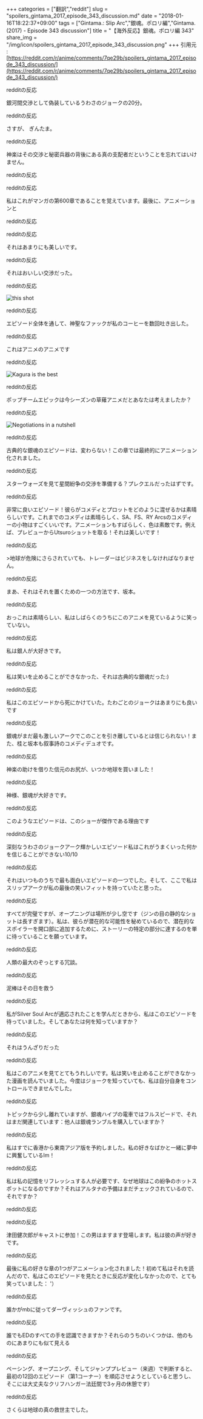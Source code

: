 +++
categories = ["翻訳","reddit"]
slug = "spoilers_gintama_2017_episode_343_discussion.md"
date = "2018-01-16T18:22:37+09:00"
tags = ["Gintama.: Slip Arc","銀魂。ポロリ編","Gintama. (2017) - Episode 343 discussion"]
title = "【海外反応】銀魂。ポロリ編 343"
share_img = "/img/icon/spoilers_gintama_2017_episode_343_discussion.png"
+++
引用元 : [https://reddit.com/r/anime/comments/7qe29b/spoilers_gintama_2017_episode_343_discussion/](https://reddit.com/r/anime/comments/7qe29b/spoilers_gintama_2017_episode_343_discussion/)


<p><span class="reddit-comment">redditの反応</span></p>

銀河間交渉として偽装しているうわさのジョークの20分。

<p><span class="reddit-comment">redditの反応</span></p>

さすが、 ぎんたま。

<p><span class="reddit-comment">redditの反応</span></p>

神楽はその交渉と秘密兵器の背後にある真の支配者だということを忘れてはいけません。

<p><span class="reddit-comment">redditの反応</span></p>


<p><span class="reddit-comment">redditの反応</span></p>

私はこれがマンガの第600章であることを覚えています。最後に、アニメーションと

<p><span class="reddit-comment">redditの反応</span></p>


<p><span class="reddit-comment">redditの反応</span></p>

それはあまりにも美しいです。



<p><span class="reddit-comment">redditの反応</span></p>

それはおいしい交渉だった。

<p><span class="reddit-comment">redditの反応</span></p>


![this shot](http://i.imgur.com/ptgmIUJ.jpg)

<p><span class="reddit-comment">redditの反応</span></p>

エピソード全体を通して、神聖なファックが私のコーヒーを数回吐き出した。

<p><span class="reddit-comment">redditの反応</span></p>

これはアニメのアニメです

<p><span class="reddit-comment">redditの反応</span></p>


![Kagura is the best](https://i.imgur.com/lXm8VWf.png)

<p><span class="reddit-comment">redditの反応</span></p>

ポップチームエピックは今シーズンの草薙アニメだとあなたは考えましたか？

<p><span class="reddit-comment">redditの反応</span></p>






![Negotiations in a nutshell](https://i.imgur.com/ukdgaaW.jpg)

<p><span class="reddit-comment">redditの反応</span></p>

古典的な銀魂のエピソードは、変わらない！この章では最終的にアニメーション化されました。

<p><span class="reddit-comment">redditの反応</span></p>

スターウォーズを見て星間紛争の交渉を準備する？プレクエルだったはずです。





<p><span class="reddit-comment">redditの反応</span></p>

非常に良いエピソード！彼らがコメディとプロットをどのように混ぜるかは素晴らしいです。これまでのコメディは素晴らしく、SA、FS、RY Arcsのコメディーの小物はすごくいいです。アニメーションもすばらしく、色は素敵です。例えば、プレビューからUtsuroショットを取る！それは美しいです！

<p><span class="reddit-comment">redditの反応</span></p>

&gt;地球が危険にさらされていても、トレーダーはビジネスをしなければなりません。

<p><span class="reddit-comment">redditの反応</span></p>

まあ、それはそれを置くための一つの方法です、坂本。

<p><span class="reddit-comment">redditの反応</span></p>

おっこれは素晴らしい、私はしばらくのうちにこのアニメを見ているように笑っていない。

<p><span class="reddit-comment">redditの反応</span></p>

私は銀人が大好きです。

<p><span class="reddit-comment">redditの反応</span></p>

私は笑いを止めることができなかった、それは古典的な銀魂だった:)

<p><span class="reddit-comment">redditの反応</span></p>

私はこのエピソードから死にかけていた。たわごとのジョークはあまりにも良いです

<p><span class="reddit-comment">redditの反応</span></p>

銀魂がまだ最も激しいアークでこのことを引き離しているとは信じられない！また、桂と坂本も叙事詩のコメディデュオです。

<p><span class="reddit-comment">redditの反応</span></p>

神楽の助けを借りた信元のお尻が、いつか地球を買いました！

<p><span class="reddit-comment">redditの反応</span></p>

神様、銀魂が大好きです。

<p><span class="reddit-comment">redditの反応</span></p>

このようなエピソードは、このショーが傑作である理由です

<p><span class="reddit-comment">redditの反応</span></p>

深刻なうわさのジョークアーク輝かしいエピソード私はこれがうまくいった何かを信じることができない10/10

<p><span class="reddit-comment">redditの反応</span></p>

それはいつものうちで最も面白いエピソードの一つでした。そして、ここで私はスリップアークが私の最後の笑いフィットを持っていたと思った。

<p><span class="reddit-comment">redditの反応</span></p>

すべてが完璧ですが、オープニングは場所が少し空です（ジンの目の静的なショットは長すぎます）。私は、彼らが潜在的な可能性を秘めているので、潜在的なスポイラーを開口部に追加するために、ストーリーの特定の部分に達するのを単に待っていることを願っています。

<p><span class="reddit-comment">redditの反応</span></p>

人類の最大のぞっとする冗談。

<p><span class="reddit-comment">redditの反応</span></p>

泥棒はその日を救う

<p><span class="reddit-comment">redditの反応</span></p>

私がSilver Soul Arcが適応されたことを学んだときから、私はこのエピソードを待っていました。そしてあなたは何を知っていますか？

<p><span class="reddit-comment">redditの反応</span></p>

それはうんざりだった

<p><span class="reddit-comment">redditの反応</span></p>

私はこのアニメを見てとてもうれしいです。私は笑いを止めることができなかった漫画を読んでいました。今度はジョークを知っていても、私は自分自身をコントロールできませんでした。

<p><span class="reddit-comment">redditの反応</span></p>

トピックから少し離れていますが、銀魂ハイプの電車ではフルスピードで、それはまだ関連しています：他人は銀魂ランブルを購入していますか？

<p><span class="reddit-comment">redditの反応</span></p>

私はすでに香港から東南アジア版を予約しました。私の好きなばかと一緒に夢中に興奮しているIm！

<p><span class="reddit-comment">redditの反応</span></p>

私は私の記憶をリフレッシュする人が必要です、なぜ地球はこの紛争のホットスポットになるのですか？それはアルタナの予備はまだチェックされているので、それですか？

<p><span class="reddit-comment">redditの反応</span></p>


<p><span class="reddit-comment">redditの反応</span></p>

津田健次郎がキャストに参加！この男はますます登場します。私は彼の声が好きです。

<p><span class="reddit-comment">redditの反応</span></p>

最後に私の好きな章の1つがアニメーション化されました！初めて私はそれを読んだので、私はこのエピソードを見たときに反応が変化しなかったので、とても笑っていました： '）

<p><span class="reddit-comment">redditの反応</span></p>

誰かがmbに従ってダーヴィッシュのファンです。

<p><span class="reddit-comment">redditの反応</span></p>

誰でもEDのすべての手を認識できますか？それらのうちのいくつかは、他のものにあまりにも似て見える

<p><span class="reddit-comment">redditの反応</span></p>

ペーシング、オープニング、そしてジャンププレビュー（来週）で判断すると、最初の12回のエピソード（第1コーナー）を順応させようとしていると思うし、そこには大丈夫なクリフハンガー法廷間で3ヶ月の休憩です）



<p><span class="reddit-comment">redditの反応</span></p>

さくらは地球の真の救世主でした。
